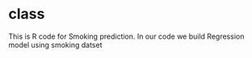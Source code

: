 # class
This is R code for Smoking prediction. In our code we build Regression model using smoking datset
